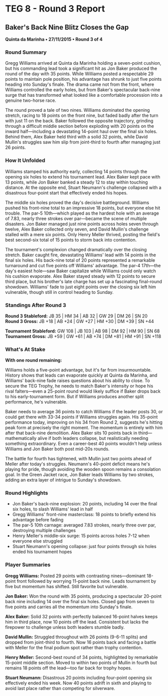 # TEG 8 - Round 3 Report

## Baker's Back Nine Blitz Closes the Gap

**Quinta da Marinha • 27/11/2015 • Round 3 of 4**

### Round Summary

Gregg Williams arrived at Quinta da Marinha holding a seven-point cushion, but his commanding lead took a significant hit as Jon Baker produced the round of the day with 35 points. While Williams posted a respectable 29 points to maintain pole position, his advantage has shrunk to just five points heading into Sunday's finale. The drama came not from the front, where Williams controlled the early holes, but from Baker's spectacular back-nine surge that has transformed what looked like a comfortable procession into a genuine two-horse race.

The round proved a tale of two nines. Williams dominated the opening stretch, racing to 18 points on the front nine, but faded badly after the turn with just 11 on the back. Baker followed the opposite trajectory, grinding through a difficult middle section before exploding with 20 points on the inward half—including a devastating 14-point haul over the final six holes. Behind them, Alex Baker held third with a solid 32 points, while David Mullin's struggles saw him slip from joint-third to fourth after managing just 26 points.

### How It Unfolded

Williams stamped his authority early, collecting 14 points through the opening six holes to extend his tournament lead. Alex Baker kept pace with 13 points, while Jon Baker banked a steady 12 to stay within touching distance. At the opposite end, Stuart Neumann's challenge collapsed with a disastrous four-point start that effectively ended his hopes.

The middle six holes proved the day's decisive battleground. Williams pushed his front-nine total to an impressive 18 points, but everyone else hit trouble. The par-5 10th—which played as the hardest hole with an average of 7.83, nearly three strokes over par—became the scene of multiple disasters. Jon Baker managed just nine points across holes seven through twelve, Alex Baker collected only seven, and David Mullin's challenge stalled with a mere six points. Only Henry Meller thrived, posting the field's best second-six total of 15 points to storm back into contention.

The tournament's complexion changed dramatically over the closing stretch. Baker caught fire, devastating Williams' lead with 14 points in the final six holes. His back-nine total of 20 points represented a remarkable turnaround and cut five points off Williams' advantage. The par-4 17th—the day's easiest hole—saw Baker capitalize while Williams could only watch his cushion evaporate. Alex Baker stayed steady with 12 points to secure third place, but his brother's late charge has set up a fascinating final-round showdown. Williams' fade to just eight points over the closing six left him vulnerable, though still in control heading to Sunday.

### Standings After Round 3

**Round 3 Stableford:** JB 35 | HM 34 | AB 32 | GW 29 | DM 26 | SN 20  
**Round 3 Gross:** JB +18 | AB +24 | GW +27 | HM +30 | DM +39 | SN +44

**Tournament Stableford:** GW 108 | JB 103 | AB 98 | DM 92 | HM 90 | SN 68  
**Tournament Gross:** JB +59 | GW +61 | AB +74 | DM +81 | HM +91 | SN +118

### What's At Stake

**With one round remaining:**

Williams holds a five-point advantage, but it's far from insurmountable. History shows that leads can evaporate quickly at Quinta da Marinha, and Williams' back-nine fade raises questions about his ability to close. To secure the TEG Trophy, he needs to match Baker's intensity or hope his rival falters—even a 25-point round would likely suffice if Baker drops back to his early-tournament form. But if Williams produces another split performance, he's vulnerable.

Baker needs to average 36 points to catch Williams if the leader posts 30, or could get there with 33-34 points if Williams struggles again. His 35-point performance today, improving on his 34 from Round 2, suggests he's hitting peak form at precisely the right moment. The momentum is entirely with him after that back-nine demolition. Alex Baker sits 10 points back in third—mathematically alive if both leaders collapse, but realistically needing something extraordinary. Even a career-best 40 points wouldn't help unless Williams and Jon Baker both post mid-20s rounds.

The battle for fourth has tightened, with Mullin just two points ahead of Meller after today's struggles. Neumann's 40-point deficit means he's playing for pride, though avoiding the wooden spoon remains a consolation goal. In the Green Jacket race, Jon Baker leads Williams by two strokes, adding an extra layer of intrigue to Sunday's showdown.

### Round Highlights

- Jon Baker's back-nine explosion: 20 points, including 14 over the final six holes, to slash Williams' lead in half
- Gregg Williams' front-nine masterclass: 18 points to briefly extend his advantage before fading
- The par-5 10th carnage: averaged 7.83 strokes, nearly three over par, destroying multiple challenges
- Henry Meller's middle-six surge: 15 points across holes 7-12 when everyone else struggled
- Stuart Neumann's opening collapse: just four points through six holes ended his tournament hopes

### Player Summaries

**Gregg Williams:** Posted 29 points with contrasting nines—dominant 18-point front followed by worrying 11-point back nine. Leads tournament by five but momentum has shifted. Still favorite but vulnerable.

**Jon Baker:** Won the round with 35 points, producing a spectacular 20-point back nine including 14 over the final six holes. Closed gap from seven to five points and carries all the momentum into Sunday's finale.

**Alex Baker:** Solid 32 points with perfectly balanced 16-point halves keeps him in third place, now 10 points off the lead. Consistent but lacks the firepower to challenge unless both leaders stumble badly.

**David Mullin:** Struggled throughout with 26 points (9-6-11 splits) and dropped from joint-third to fourth. Now 16 points back and facing a battle with Meller for the final podium spot rather than trophy contention.

**Henry Meller:** Second-best round of 34 points, highlighted by remarkable 15-point middle section. Moved to within two points of Mullin in fourth but remains 18 points off the lead—too far back for trophy hopes.

**Stuart Neumann:** Disastrous 20 points including four-point opening six effectively ended his week. Now 40 points adrift in sixth and playing to avoid last place rather than competing for silverware.


